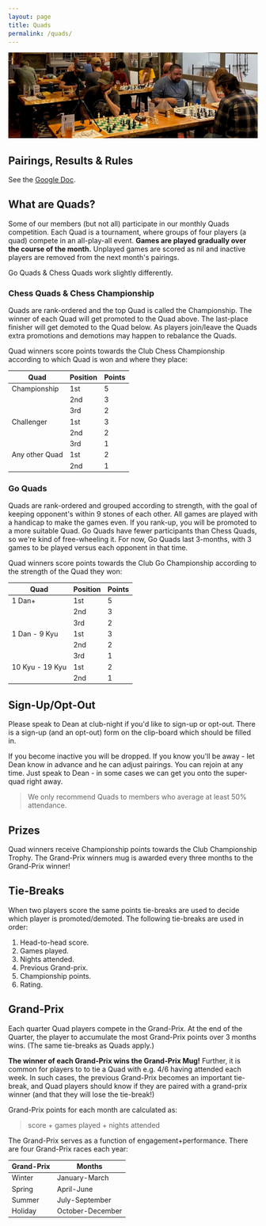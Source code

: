 ```yaml
---
layout: page
title: Quads
permalink: /quads/
---
```


<img class="page-banner" title="Quad Games under-way one club-night at Crux, our winter venue." src="/assets/images/photos/2022-10-crux.jpg">

## Pairings, Results & Rules
See the [Google Doc][googledoc].

## What are Quads?
Some of our members (but not all) participate in our monthly Quads competition.
Each Quad is a tournament, where groups of four players (a quad) compete in an
all-play-all event. **Games are played gradually over the course of the month.**
Unplayed games are scored as nil and inactive players are removed from the next
month's pairings.

Go Quads &amp; Chess Quads work slightly differently.

### Chess Quads &amp; Chess Championship
Quads are rank-ordered and the top Quad is called the Championship. The winner
of each Quad will get promoted to the Quad above. The last-place finisher will
get demoted to the Quad below. As players join/leave the Quads extra promotions
and demotions may happen to rebalance the Quads.

Quad winners score points towards the Club Chess Championship according to which
Quad is won and where they place:

|Quad|Position|Points|
|---|---|---|
|Championship|1st|5|
| |2nd|3|
| |3rd|2|
|Challenger|1st|3|
| |2nd|2|
| |3rd|1|
|Any other Quad|1st|2|
| |2nd|1|


### Go Quads
Quads are rank-ordered and grouped according to strength, with the goal of
keeping opponent's within 9 stones of each other. All games are played with a
handicap to make the games even. If you rank-up, you will be promoted to a more
suitable Quad. Go Quads have fewer participants than Chess Quads, so we're kind
of free-wheeling it. For now, Go Quads last 3-months, with 3 games to be played
versus each opponent in that time.

Quad winners score points towards the Club Go Championship according to the
strength of the Quad they won:

|Quad|Position|Points|
|---|---|---|
|1 Dan+|1st|5|
| |2nd|3|
| |3rd|2|
|1 Dan - 9 Kyu|1st|3|
| |2nd|2|
| |3rd|1|
|10 Kyu - 19 Kyu|1st|2|
| |2nd|1|


## Sign-Up/Opt-Out
Please speak to Dean at club-night if you'd like to sign-up or opt-out. There
is a sign-up (and an opt-out) form on the clip-board which should be filled in.

If you become inactive you will be dropped. If you know you'll be away - let
Dean know in advance and he can adjust pairings. You can rejoin at any time.
Just speak to Dean - in some cases we can get you onto the super-quad right away.

> We only recommend Quads to members who average at least 50% attendance.


## Prizes
Quad winners receive Championship points towards the Club Championship Trophy.
The Grand-Prix winners mug is awarded every three months to the Grand-Prix
winner!


## Tie-Breaks
When two players score the same points tie-breaks are used to decide which
player is promoted/demoted. The following tie-breaks are used in order:

1.  Head-to-head score.
2.  Games played.
3.  Nights attended.
4.  Previous Grand-prix.
5.  Championship points.
6.  Rating.


## Grand-Prix
Each quarter Quad players compete in the Grand-Prix. At the end of the Quarter,
the player to accumulate the most Grand-Prix points over 3 months wins. (The
same tie-breaks as Quads apply.)

**The winner of each Grand-Prix wins the Grand-Prix Mug!** Further, it is common
for players to to tie a Quad with e.g. 4/6 having attended each week. In such cases,
the previous Grand-Prix becomes an important tie-break, and Quad players should
know if they are paired with a grand-prix winner (and that they will lose the tie-break!)

Grand-Prix points for each month are calculated as:

>   score + games played + nights attended

The Grand-Prix serves as a function of engagement+performance. There are four
Grand-Prix races each year:

|Grand-Prix|Months|
|---|---|
|Winter|January-March|
|Spring|April-June|
|Summer|July-September|
|Holiday|October-December|




[googledoc]: https://docs.google.com/spreadsheets/d/1ln8BVsmU0cEnVUBYC_Ka3j28RgHz0eFVmcDg4pUH3qE/edit?usp=sharing
[meetup]: https://www.meetup.com/bend-chess-go-club/

